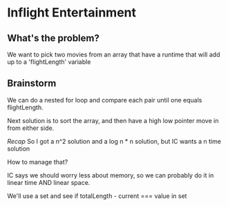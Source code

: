 # Inflight Entertainment

## What's the problem?

We want to pick two movies from an array that have a runtime that will add up to a 'flightLength' variable

## Brainstorm

We can do a nested for loop and compare each pair until one equals flightLength.

Next solution is to sort the array, and then have a high low pointer move in from either side.

_Recap_
So I got a n^2 solution and a log n \* n solution, but IC wants a n time solution

How to manage that?

IC says we should worry less about memory, so we can probably do it in linear time AND linear space.

We'll use a set and see if totalLength - current === value in set
